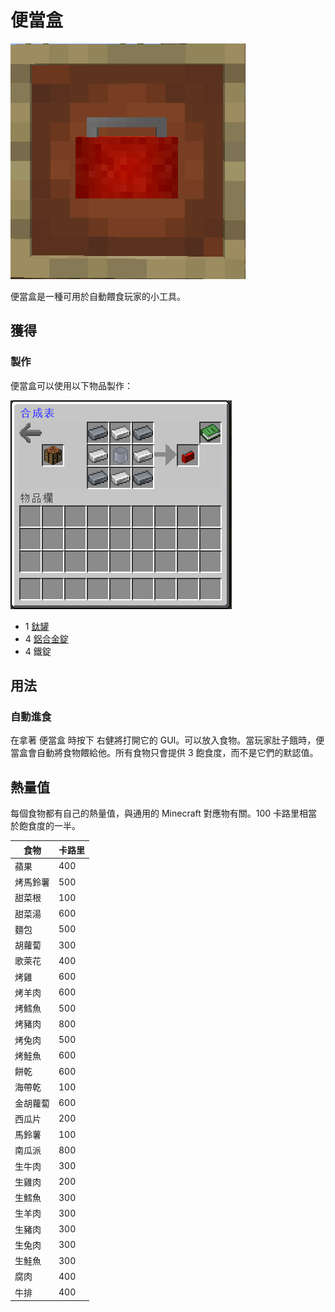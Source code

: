 # 便當盒

![](<../.gitbook/assets/image (146).png>)

便當盒是一種可用於自動餵食玩家的小工具。

## 獲得

### 製作

便當盒可以使用以下物品製作：

![](<../.gitbook/assets/image (194).png>)

* 1 [鈦罐](titanium-can.md)
* 4 [鋁合金錠](aluminium-alloy-ingot.md)
* 4 鐵錠

## 用法

### 自動進食

在拿著 便當盒 時按下 右健將打開它的 GUI。可以放入食物。當玩家肚子餓時，便當盒會自動將食物餵給他。所有食物只會提供 3 飽食度，而不是它們的默認值。

## 熱量值

每個食物都有自己的熱量值，與通用的 Minecraft 對應物有關。100 卡路里相當於飽食度的一半。

| 食物   | 卡路里 |
| ---- | --- |
| 蘋果   | 400 |
| 烤馬鈴薯 | 500 |
| 甜菜根  | 100 |
| 甜菜湯  | 600 |
| 麵包   | 500 |
| 胡蘿蔔  | 300 |
| 歌萊花  | 400 |
| 烤雞   | 600 |
| 烤羊肉  | 600 |
| 烤鱈魚  | 500 |
| 烤豬肉  | 800 |
| 烤兔肉  | 500 |
| 烤鮭魚  | 600 |
| 餅乾   | 600 |
| 海帶乾  | 100 |
| 金胡蘿蔔 | 600 |
| 西瓜片  | 200 |
| 馬鈴薯  | 100 |
| 南瓜派  | 800 |
| 生牛肉  | 300 |
| 生雞肉  | 200 |
| 生鱈魚  | 300 |
| 生羊肉  | 300 |
| 生豬肉  | 300 |
| 生兔肉  | 300 |
| 生鮭魚  | 300 |
| 腐肉   | 400 |
| 牛排   | 400 |

